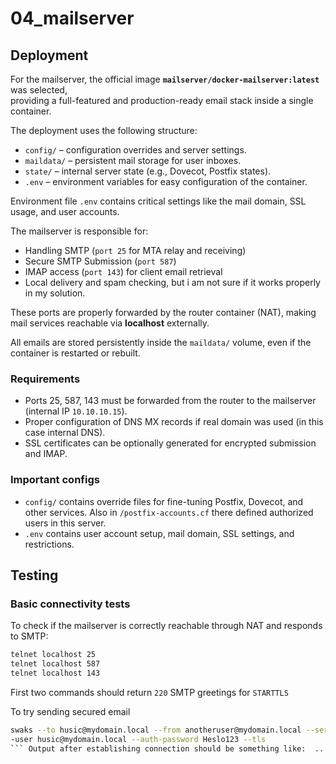 # 04_mailserver

## Deployment

For the mailserver, the official image **`mailserver/docker-mailserver:latest`** was selected,  
providing a full-featured and production-ready email stack inside a single container.

The deployment uses the following structure:

- `config/` – configuration overrides and server settings.
- `maildata/` – persistent mail storage for user inboxes.
- `state/` – internal server state (e.g., Dovecot, Postfix states).
- `.env` – environment variables for easy configuration of the container.

Environment file `.env` contains critical settings like the mail domain, SSL usage, and user accounts.

The mailserver is responsible for:

- Handling SMTP (`port 25` for MTA relay and receiving)
- Secure SMTP Submission (`port 587`)
- IMAP access (`port 143`) for client email retrieval
- Local delivery and spam checking, but i am not sure if it works properly in my solution.

These ports are properly forwarded by the router container (NAT), making mail services reachable via **localhost** externally.

All emails are stored persistently inside the `maildata/` volume, even if the container is restarted or rebuilt.

### Requirements

- Ports 25, 587, 143 must be forwarded from the router to the mailserver (internal IP `10.10.10.15`).
- Proper configuration of DNS MX records if real domain was used (in this case internal DNS).
- SSL certificates can be optionally generated for encrypted submission and IMAP.

### Important configs

- `config/` contains override files for fine-tuning Postfix, Dovecot, and other services. Also in `/postfix-accounts.cf` there defined authorized users in this server.
- `.env` contains user account setup, mail domain, SSL settings, and restrictions.

## Testing

### Basic connectivity tests

To check if the mailserver is correctly reachable through NAT and responds to SMTP:

```bash
telnet localhost 25
telnet localhost 587
telnet localhost 143
```
First two commands should return `220` SMTP greetings for `STARTTLS`

To try sending secured email 
```bash
swaks --to husic@mydomain.local --from anotheruser@mydomain.local --server localhost --port 587 --auth LOGIN --auth
-user husic@mydomain.local --auth-password Heslo123 --tls
``` Output after establishing connection should be something like:  ....~> This is a test mailing....